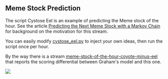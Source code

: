 
## Meme Stock Prediction

The script Cystose Eel is an example of predicting the Meme stock of the hour. See the article [Predicting the Next Meme Stock with a Markov Chain](https://medium.com/adventures-in-data-science/predicting-the-next-meme-stock-with-a-markov-chain-b31a57521d62) for background
on the motivation for this stream. 

You can easily modify [cystose_eel.py](https://github.com/microprediction/microprediction/blob/master/crawler_alternatives_meme_stock/cystose_eel.py) to inject your own ideas, then run the script once per hour. 

By the way there is a stream [meme-stock-of-the-hour-coyote-minus-eel](https://www.microprediction.org/stream_dashboard.html?stream=meme-stock-of-the-hour-coyote-minus-eel) that reports the scoring differential between Graham's model and this one. 


![](https://i.imgur.com/Zs2yHGO.jpg)

